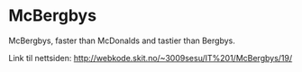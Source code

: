 # McBergbys
McBergbys, faster than McDonalds and tastier than Bergbys.

Link til nettsiden:
http://webkode.skit.no/~3009sesu/IT%201/McBergbys/19/
